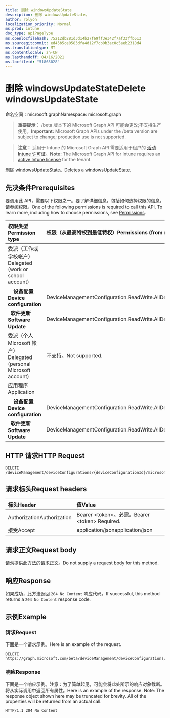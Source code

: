 ```yaml
---
title: 删除 windowsUpdateState
description: 删除 windowsUpdateState。
author: rolyon
localization_priority: Normal
ms.prod: intune
doc_type: apiPageType
ms.openlocfilehash: 75212db281d3d14b27f69ff3e342f7af33ffb513
ms.sourcegitcommit: ed45b5ce0583dfa4d12f7cb0b3ac0c5aeb2318d4
ms.translationtype: MT
ms.contentlocale: zh-CN
ms.lasthandoff: 04/16/2021
ms.locfileid: "51863028"
---
```

# <a name="delete-windowsupdatestate"></a><span data-ttu-id="2736d-103">删除 windowsUpdateState</span><span class="sxs-lookup"><span data-stu-id="2736d-103">Delete windowsUpdateState</span></span>

<span data-ttu-id="2736d-104">命名空间：microsoft.graph</span><span class="sxs-lookup"><span data-stu-id="2736d-104">Namespace: microsoft.graph</span></span>

> <span data-ttu-id="2736d-105">**重要提示：** /beta 版本下的 Microsoft Graph API 可能会更改;不支持生产使用。</span><span class="sxs-lookup"><span data-stu-id="2736d-105">**Important:** Microsoft Graph APIs under the /beta version are subject to change; production use is not supported.</span></span>

> <span data-ttu-id="2736d-106">**注意：** 适用于 Intune 的 Microsoft Graph API 需要适用于租户的 [活动 Intune 许可证](https://go.microsoft.com/fwlink/?linkid=839381)。</span><span class="sxs-lookup"><span data-stu-id="2736d-106">**Note:** The Microsoft Graph API for Intune requires an [active Intune license](https://go.microsoft.com/fwlink/?linkid=839381) for the tenant.</span></span>

<span data-ttu-id="2736d-107">删除 [windowsUpdateState](../resources/intune-shared-windowsupdatestate.md)。</span><span class="sxs-lookup"><span data-stu-id="2736d-107">Deletes a [windowsUpdateState](../resources/intune-shared-windowsupdatestate.md).</span></span>

## <a name="prerequisites"></a><span data-ttu-id="2736d-108">先决条件</span><span class="sxs-lookup"><span data-stu-id="2736d-108">Prerequisites</span></span>
<span data-ttu-id="2736d-p101">要调用此 API，需要以下权限之一。要了解详细信息，包括如何选择权限的信息，请参阅[权限](/graph/permissions-reference)。</span><span class="sxs-lookup"><span data-stu-id="2736d-p101">One of the following permissions is required to call this API. To learn more, including how to choose permissions, see [Permissions](/graph/permissions-reference).</span></span>

|<span data-ttu-id="2736d-111">权限类型</span><span class="sxs-lookup"><span data-stu-id="2736d-111">Permission type</span></span>|<span data-ttu-id="2736d-112">权限（从最高特权到最低特权）</span><span class="sxs-lookup"><span data-stu-id="2736d-112">Permissions (from most to least privileged)</span></span>|
|:---|:---|
|<span data-ttu-id="2736d-113">委派（工作或学校帐户）</span><span class="sxs-lookup"><span data-stu-id="2736d-113">Delegated (work or school account)</span></span>||
| <span data-ttu-id="2736d-114">&nbsp; &nbsp; **设备配置**</span><span class="sxs-lookup"><span data-stu-id="2736d-114">&nbsp; &nbsp; **Device configuration**</span></span> | <span data-ttu-id="2736d-115">DeviceManagementConfiguration.ReadWrite.All</span><span class="sxs-lookup"><span data-stu-id="2736d-115">DeviceManagementConfiguration.ReadWrite.All</span></span>|
| <span data-ttu-id="2736d-116">&nbsp;&nbsp;**软件更新**</span><span class="sxs-lookup"><span data-stu-id="2736d-116">&nbsp; &nbsp; **Software Update**</span></span> | <span data-ttu-id="2736d-117">DeviceManagementConfiguration.ReadWrite.All</span><span class="sxs-lookup"><span data-stu-id="2736d-117">DeviceManagementConfiguration.ReadWrite.All</span></span>|
|<span data-ttu-id="2736d-118">委派（个人 Microsoft 帐户）</span><span class="sxs-lookup"><span data-stu-id="2736d-118">Delegated (personal Microsoft account)</span></span>|<span data-ttu-id="2736d-119">不支持。</span><span class="sxs-lookup"><span data-stu-id="2736d-119">Not supported.</span></span>|
|<span data-ttu-id="2736d-120">应用程序</span><span class="sxs-lookup"><span data-stu-id="2736d-120">Application</span></span>||
| <span data-ttu-id="2736d-121">&nbsp; &nbsp; **设备配置**</span><span class="sxs-lookup"><span data-stu-id="2736d-121">&nbsp; &nbsp; **Device configuration**</span></span> | <span data-ttu-id="2736d-122">DeviceManagementConfiguration.ReadWrite.All</span><span class="sxs-lookup"><span data-stu-id="2736d-122">DeviceManagementConfiguration.ReadWrite.All</span></span>|
| <span data-ttu-id="2736d-123">&nbsp;&nbsp;**软件更新**</span><span class="sxs-lookup"><span data-stu-id="2736d-123">&nbsp; &nbsp; **Software Update**</span></span> | <span data-ttu-id="2736d-124">DeviceManagementConfiguration.ReadWrite.All</span><span class="sxs-lookup"><span data-stu-id="2736d-124">DeviceManagementConfiguration.ReadWrite.All</span></span>|

## <a name="http-request"></a><span data-ttu-id="2736d-125">HTTP 请求</span><span class="sxs-lookup"><span data-stu-id="2736d-125">HTTP Request</span></span>
<!-- {
  "blockType": "ignored"
}
-->
``` http
DELETE /deviceManagement/deviceConfigurations/{deviceConfigurationId}/microsoft.graph.windowsUpdateForBusinessConfiguration/deviceUpdateStates/{windowsUpdateStateId}
```

## <a name="request-headers"></a><span data-ttu-id="2736d-126">请求标头</span><span class="sxs-lookup"><span data-stu-id="2736d-126">Request headers</span></span>
|<span data-ttu-id="2736d-127">标头</span><span class="sxs-lookup"><span data-stu-id="2736d-127">Header</span></span>|<span data-ttu-id="2736d-128">值</span><span class="sxs-lookup"><span data-stu-id="2736d-128">Value</span></span>|
|:---|:---|
|<span data-ttu-id="2736d-129">Authorization</span><span class="sxs-lookup"><span data-stu-id="2736d-129">Authorization</span></span>|<span data-ttu-id="2736d-130">Bearer &lt;token&gt;。必需。</span><span class="sxs-lookup"><span data-stu-id="2736d-130">Bearer &lt;token&gt; Required.</span></span>|
|<span data-ttu-id="2736d-131">接受</span><span class="sxs-lookup"><span data-stu-id="2736d-131">Accept</span></span>|<span data-ttu-id="2736d-132">application/json</span><span class="sxs-lookup"><span data-stu-id="2736d-132">application/json</span></span>|

## <a name="request-body"></a><span data-ttu-id="2736d-133">请求正文</span><span class="sxs-lookup"><span data-stu-id="2736d-133">Request body</span></span>
<span data-ttu-id="2736d-134">请勿提供此方法的请求正文。</span><span class="sxs-lookup"><span data-stu-id="2736d-134">Do not supply a request body for this method.</span></span>

## <a name="response"></a><span data-ttu-id="2736d-135">响应</span><span class="sxs-lookup"><span data-stu-id="2736d-135">Response</span></span>
<span data-ttu-id="2736d-136">如果成功，此方法返回 `204 No Content` 响应代码。</span><span class="sxs-lookup"><span data-stu-id="2736d-136">If successful, this method returns a `204 No Content` response code.</span></span>

## <a name="example"></a><span data-ttu-id="2736d-137">示例</span><span class="sxs-lookup"><span data-stu-id="2736d-137">Example</span></span>

### <a name="request"></a><span data-ttu-id="2736d-138">请求</span><span class="sxs-lookup"><span data-stu-id="2736d-138">Request</span></span>
<span data-ttu-id="2736d-139">下面是一个请求示例。</span><span class="sxs-lookup"><span data-stu-id="2736d-139">Here is an example of the request.</span></span>
``` http
DELETE https://graph.microsoft.com/beta/deviceManagement/deviceConfigurations/{deviceConfigurationId}/microsoft.graph.windowsUpdateForBusinessConfiguration/deviceUpdateStates/{windowsUpdateStateId}
```

### <a name="response"></a><span data-ttu-id="2736d-140">响应</span><span class="sxs-lookup"><span data-stu-id="2736d-140">Response</span></span>
<span data-ttu-id="2736d-p102">下面是一个响应示例。注意：为了简单起见，可能会将此处所示的响应对象截断。将从实际调用中返回所有属性。</span><span class="sxs-lookup"><span data-stu-id="2736d-p102">Here is an example of the response. Note: The response object shown here may be truncated for brevity. All of the properties will be returned from an actual call.</span></span>
``` http
HTTP/1.1 204 No Content
```







